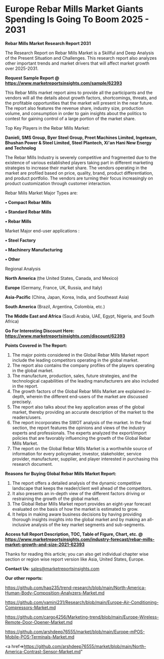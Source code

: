 # Europe Rebar Mills Market Giants Spending Is Going To Boom 2025 - 2031

<strong>Rebar Mills Market Research Report 2031</strong>

The Research Report on Rebar Mills Market is a Skillful and Deep Analysis of the Present Situation and Challenges. This research report also analyzes other important trends and market drivers that will affect market growth over 2025-2031.

<strong>Request Sample Report @ <a href=https://www.marketreportsinsights.com/sample/62393>https://www.marketreportsinsights.com/sample/62393</a></strong>

This Rebar Mills market report aims to provide all the participants and the vendors will all the details about growth factors, shortcomings, threats, and the profitable opportunities that the market will present in the near future. The report also features the revenue share, industry size, production volume, and consumption in order to gain insights about the politics to contest for gaining control of a large portion of the market share.

Top Key Players in the Rebar Mills Market:

<strong>Danieli, SMS Group, Byer Steel Group, Preet Machines Limited, Ingeteam, Bhushan Power & Steel Limited, Steel Plantech, Xi'an Hani New Energy and Technolog</strong>

The Rebar Mills Industry is severely competitive and fragmented due to the existence of various established players taking part in different marketing strategies to increase their market share. The vendors operating in the market are profiled based on price, quality, brand, product differentiation, and product portfolio. The vendors are turning their focus increasingly on product customization through customer interaction.

Rebar Mills Market Major Types are:

<strong>• Compact Rebar Mills

• Standard Rebar Mills

• Rebar Mills</strong>

Market Major end-user applications :

<strong>• Steel Factory

• Machinery Manufacturing

• Other</strong>

Regional Analysis

</u><strong><b>North America</b></strong> (the United States, Canada, and Mexico)

<strong><b>Europe </b></strong>(Germany, France, UK, Russia, and Italy)

<strong><b>Asia-Pacific</b></strong> (China, Japan, Korea, India, and Southeast Asia)

<strong><b>South America</b></strong> (Brazil, Argentina, Colombia, etc.)

<strong><b>The Middle East and Africa</b></strong> (Saudi Arabia, UAE, Egypt, Nigeria, and South Africa)

<strong>Go For Interesting Discount Here: <a href=https://www.marketreportsinsights.com/discount/62393>https://www.marketreportsinsights.com/discount/62393</a></strong>

<strong>Points Covered in The Report:</strong>
<ol>
  <li>The major points considered in the Global Rebar Mills Market report include the leading competitors operating in the global market.</li>
  <li>The report also contains the company profiles of the players operating in the global market.</li>
  <li>The manufacture, production, sales, future strategies, and the technological capabilities of the leading manufacturers are also included in the report.</li>
  <li>The growth factors of the Global Rebar Mills Market are explained in-depth, wherein the different end-users of the market are discussed precisely.</li>
  <li>The report also talks about the key application areas of the global market, thereby providing an accurate description of the market to the readers/users.</li>
  <li>The report incorporates the SWOT analysis of the market. In the final section, the report features the opinions and views of the industry experts and professionals. The experts analyzed the export/import policies that are favorably influencing the growth of the Global Rebar Mills Market.</li>
  <li>The report on the Global Rebar Mills Market is a worthwhile source of information for every policymaker, investor, stakeholder, service provider, manufacturer, supplier, and player interested in purchasing this research document.</li>
</ol>
<strong>Reasons for Buying Global Rebar Mills Market Report:</strong>

<ol>
  <li>The report offers a detailed analysis of the dynamic competitive landscape that keeps the reader/client well ahead of the competitors.</li>
  <li>It also presents an in-depth view of the different factors driving or restraining the growth of the global market.</li>
  <li>The Global Rebar Mills Market report provides an eight-year forecast evaluated on the basis of how the market is estimated to grow.</li>
  <li>It helps in making aware business decisions by having providing thorough insights insights into the global market and by making an all-inclusive analysis of the key market segments and sub-segments.</li>
</ol>
<strong>Access full Report Description, TOC, Table of Figure, Chart, etc. @ <a href=https://www.marketreportsinsights.com/industry-forecast/rebar-mills-market-growth-and-size-2021-62393>https://www.marketreportsinsights.com/industry-forecast/rebar-mills-market-growth-and-size-2021-62393</a></strong>


Thanks for reading this article; you can also get individual chapter wise section or region wise report version like Asia, United States, Europe.

<strong>Contact Us:</strong>
sales@marketreportsinsights.com

<strong>Our other reports:</strong>

<a href=https://github.com/haq235/trend-research/blob/main/North-America-Human-Body-Composition-Analyzers-Market.md>https://github.com/haq235/trend-research/blob/main/North-America-Human-Body-Composition-Analyzers-Market.md</a>

<a href=https://github.com/yamini231/Research/blob/main/Europe-Air-Conditioning-Compressors-Market.md>https://github.com/yamini231/Research/blob/main/Europe-Air-Conditioning-Compressors-Market.md</a>

<a href=https://github.com/cargo4256/Marketing-trend/blob/main/Europe-Wireless-Remote-Door-Opener-Market.md>https://github.com/cargo4256/Marketing-trend/blob/main/Europe-Wireless-Remote-Door-Opener-Market.md</a>

<a href=https://github.com/arshdeep76555/market/blob/main/Europe-mPOS-Mobile-POS-Terminals-Market.md>https://github.com/arshdeep76555/market/blob/main/Europe-mPOS-Mobile-POS-Terminals-Market.md</a>

<a href=>https://github.com/arshdeep76555/market/blob/main/North-America-Contrast-Sensor-Market.md</a>"
